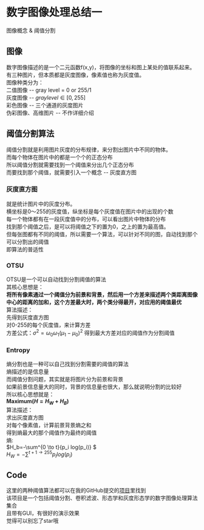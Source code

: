 # 数字图像处理总结一  

图像概念 & 阈值分割  

## 图像  

数字图像描述的是一个二元函数f(x,y)，将图像的坐标和图上某处的值联系起来。  
有三种图片，但本质都是灰度图像，像素值也称为灰度值。  
图像种类分为：  
    二值图像 -- gray level = 0 or 255/1  
    灰度图像 -- $gray level \in [0,255]$  
    彩色图像 -- 三个通道的灰度图片  
    伪彩图像、高维图片 -- 不作详细介绍  

## 阈值分割算法  

阈值分割就是利用图片灰度的分布规律，来分割出图片中不同的物体。  
而每个物体在图片中的都是一个个的正态分布  
所以阈值分割就需要找到一个阈值来分出几个正态分布  
而要找到那个阈值，就需要引入一个概念 -- 灰度直方图  

### 灰度直方图  

就是统计图片中的灰度分布。  
横坐标是0～255的灰度值，纵坐标是每个灰度值在图片中的出现的个数  
每一个物体都有在一段灰度值中的分布，可以看出图片中物体的分布  
找到那个阈值之后，是可以将阈值之下的置为0，之上的置为最高值。  
但每张图都有不同的阈值，所以需要一个算法，可以针对不同的图，自动找到那个可以分割出的阈值  
即算法的普适性  

### OTSU  

OTSU是一个可以自动找到分割阈值的算法  
其核心思想是：  
**将所有像素通过一个阈值分为前景和背景，然后用一个方差来描述两个类距离图像中心的距离的加和，这个方差最大时，两个类分得最开，对应用的阈值最优**  
算法描述：  
先得到灰度直方图  
对0-255的每个灰度值，来计算方差  
方差公式：$\sigma^2=\omega_0 \omega_1(\mu_1-\mu_0)^2$
得到最大方差对应的阈值作为分割阈值  

### Entropy  

熵分割也是一种可以自己找到分割需要的阈值的算法  
熵描述的是信息量  
而阈值分割问题，其实就是将图片分为前景和背景  
如果前景信息量大的同时，背景的信息量也很大，那么就说明分割的比较好  
所以核心思想就是：  
**Maximum($H=H_W+H_B$)**  
算法描述：  
求出灰度直方图  
对每个像素值，计算前景背景熵之和  
得到熵最大的那个阈值作为最终的阈值  
熵:  
$H_b=-\sum^{0 \to t}{p_i log(p_i)} $  
$H_W=-\sum^{t+1 \to 255}{p_ilog(p_i)}$  

## Code  

这里的两种阈值算法都可以在我的GitHub提交的[项目](https://github.com/Easonyesheng/DIP_GUI)里找到  
该项目是一个包括阈值分割、卷积滤波、形态学和灰度形态学的数字图像处理算法集合  
且带有GUI，有很好的演示效果  
觉得可以别忘了star哦  
